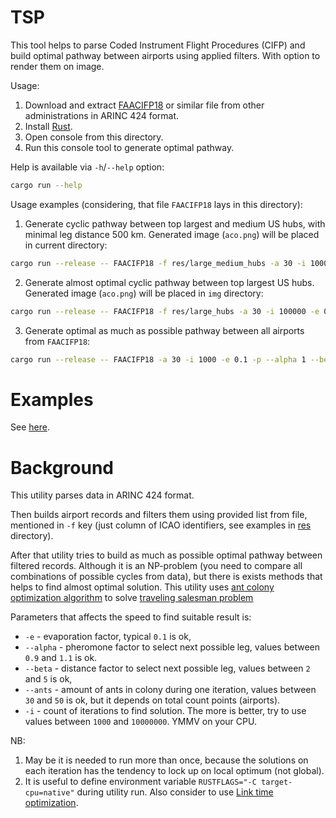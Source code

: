 # TSP

This tool helps to parse Coded Instrument Flight Procedures (CIFP) and build optimal pathway
between airports using applied filters. With option to render them on image.

Usage:

1. Download and extract [FAACIFP18](https://www.faa.gov/air_traffic/flight_info/aeronav/digital_products/cifp/download/)
   or similar file from other administrations in ARINC 424 format.
2. Install [Rust](https://www.rust-lang.org/tools/install).
3. Open console from this directory.
4. Run this console tool to generate optimal pathway.

Help is available via `-h`/`--help` option:

```bash
cargo run --help
```

Usage examples (considering, that file `FAACIFP18` lays in this directory):

1. Generate cyclic pathway between top largest and medium US hubs, with minimal leg distance 500 km. Generated
   image (`aco.png`) will be placed in current directory:

  ```bash
  cargo run --release -- FAACIFP18 -f res/large_medium_hubs -a 30 -i 100000 -e 0.1 -p --alpha 1 --beta 3 --images . -m 500
  ```

2. Generate almost optimal cyclic pathway between top largest US hubs. Generated image (`aco.png`) will be placed
   in `img` directory:

  ```bash
  cargo run --release -- FAACIFP18 -f res/large_hubs -a 30 -i 100000 -e 0.1 -p --alpha 1 --beta 3 --images ./img
  ```

3. Generate optimal as much as possible pathway between all airports from `FAACIFP18`:

  ```bash
  cargo run --release -- FAACIFP18 -a 30 -i 1000 -e 0.1 -p --alpha 1 --beta 3 --images ./img
  ```

# Examples

See [here](examples/README.md).

# Background

This utility parses data in ARINC 424 format.

Then builds airport records and filters them using provided list from file,
mentioned in `-f` key (just column of ICAO identifiers, see examples in [res](res) directory).

After that utility tries to build as much as possible optimal pathway between filtered records.
Although it is an NP-problem (you need to compare all combinations of possible cycles from data),
but there is exists methods that helps to find almost optimal solution. This utility uses [ant colony optimization
algorithm](https://en.wikipedia.org/wiki/Ant_colony_optimization_algorithms) to solve
[traveling salesman problem](https://en.wikipedia.org/wiki/Travelling_salesman_problem)

Parameters that affects the speed to find suitable result is:

* `-e` - evaporation factor, typical `0.1` is ok,
* `--alpha` - pheromone factor to select next possible leg, values between `0.9` and `1.1` is ok.
* `--beta` - distance factor to select next possible leg, values between `2` and `5` is ok,
* `--ants` - amount of ants in colony during one iteration, values between `30` and `50` is ok,
  but it depends on total count points (airports).
* `-i` - count of iterations to find solution. The more is better, try to use values between `1000` and `10000000`.
  YMMV on your CPU.

NB:

1. May be it is needed to run more than once, because the solutions on each iteration has the tendency to lock up on
   local optimum (not global).
2. It is useful to define environment variable `RUSTFLAGS="-C target-cpu=native"` during utility run.
   Also consider to use [Link time optimization](https://doc.rust-lang.org/cargo/reference/profiles.html#lto).

